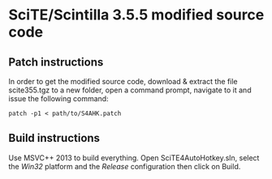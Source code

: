 SciTE/Scintilla 3.5.5 modified source code
==========================================

Patch instructions
------------------

In order to get the modified source code, download & extract the file scite355.tgz to a new folder, open a command prompt, navigate to it and issue the following command:

    patch -p1 < path/to/S4AHK.patch

Build instructions
------------------

Use MSVC++ 2013 to build everything. Open SciTE4AutoHotkey.sln, select the *Win32* platform and the *Release* configuration then click on Build.
